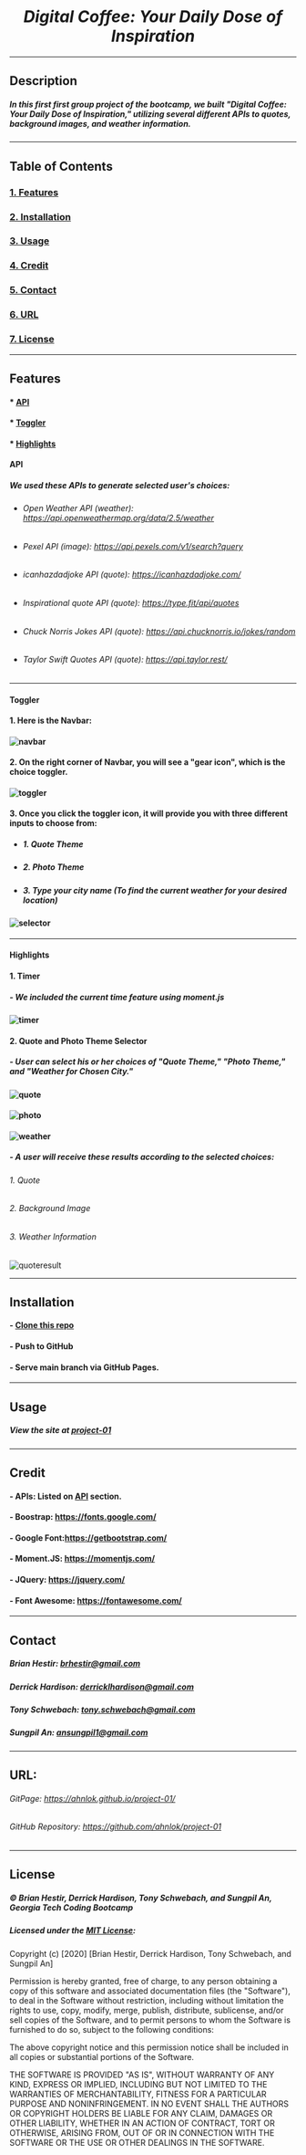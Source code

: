 
# <div align="center"><em>Digital Coffee: Your Daily Dose of Inspiration</em></div>
---

## Description 
##### In this first first group project of the bootcamp, we built "Digital Coffee: Your Daily Dose of Inspiration," utilizing several different APIs to quotes, background images, and weather information.
---

## Table of Contents
### [1. Features](#features)
### [2. Installation](#installation)
### [3. Usage](#usage)
### [4. Credit](#credit)
### [5. Contact](#contact)
### [6. URL](#url)
### [7. License](#license)
---

## Features
#### * [API](#api)
#### * [Toggler](#toggler)
#### * [Highlights](#highlights)


#### API
  ##### We used these APIs to generate selected user's choices:

  - ###### Open Weather API (weather): <https://api.openweathermap.org/data/2.5/weather>
  - ###### Pexel API (image): <https://api.pexels.com/v1/search?query>
  - ###### icanhazdadjoke API (quote): <https://icanhazdadjoke.com/>
  - ###### Inspirational quote API (quote): <https://type.fit/api/quotes>
  - ###### Chuck Norris Jokes API (quote): <https://api.chucknorris.io/jokes/random>
  - ###### Taylor Swift Quotes API (quote): <https://api.taylor.rest/>
  ---
#### Toggler
#### 1. Here is the Navbar:
#### ![navbar](./Images/newnavbar.jpg)
#### 2. On the right corner of Navbar, you will see a "gear icon", which is the choice toggler.
#### ![toggler](./Images/toggler.jpg)
#### 3. Once you click the toggler icon, it will provide you with three different inputs to choose from:
- ##### 1. Quote Theme
- ##### 2. Photo Theme
- ##### 3. Type your city name (To find the current weather for your desired location)
#### ![selector](./Images/selector.jpg)

---
#### Highlights
#### 1. Timer
##### - We included the current time feature using moment.js
#### ![timer](./Images/timer.jpg)
#### 2. Quote and Photo Theme Selector
##### - User can select his or her choices of "Quote Theme," "Photo Theme," and "Weather for Chosen City."
#### ![quote](./Images/quote.jpg)

#### ![photo](./Images/photo.jpg) 

#### ![weather](./Images/winput2.jpg) 
##### - A user will receive these results according to the selected choices:
###### 1. Quote
###### 2. Background Image
###### 3. Weather Information 

![quoteresult](./Images/resultfinish.jpg) 

---

## Installation
#### - [Clone this repo](https://github.com/ahnlok/project-01.git)
#### - Push to GitHub
#### - Serve main branch via GitHub Pages.
---
## Usage
##### View the site at [project-01](https://ahnlok.github.io/project-01/)

---
## Credit
#### - APIs: Listed on [API](#api) section.
#### - Boostrap: <https://fonts.google.com/> 
#### - Google Font:<https://getbootstrap.com/>
#### - Moment.JS: <https://momentjs.com/>
#### - JQuery: <https://jquery.com/>
#### - Font Awesome: <https://fontawesome.com/>

---
## Contact
##### Brian Hestir: <brhestir@gmail.com>
##### Derrick Hardison: <derricklhardison@gmail.com>
##### Tony Schwebach: <tony.schwebach@gmail.com>
##### Sungpil An: <ansungpil1@gmail.com>
---
## URL:
###### GitPage: <https://ahnlok.github.io/project-01/>
###### GitHub Repository: <https://github.com/ahnlok/project-01>
---


## License
##### &#169; Brian Hestir, Derrick Hardison, Tony Schwebach, and Sungpil An, Georgia Tech Coding Bootcamp

##### Licensed under the [MIT License](LICENSE):
Copyright (c) [2020] [Brian Hestir, Derrick Hardison, Tony Schwebach, and Sungpil An]

Permission is hereby granted, free of charge, to any person obtaining a copy
of this software and associated documentation files (the "Software"), to deal
in the Software without restriction, including without limitation the rights
to use, copy, modify, merge, publish, distribute, sublicense, and/or sell
copies of the Software, and to permit persons to whom the Software is
furnished to do so, subject to the following conditions:

The above copyright notice and this permission notice shall be included in all
copies or substantial portions of the Software.

THE SOFTWARE IS PROVIDED "AS IS", WITHOUT WARRANTY OF ANY KIND, EXPRESS OR
IMPLIED, INCLUDING BUT NOT LIMITED TO THE WARRANTIES OF MERCHANTABILITY,
FITNESS FOR A PARTICULAR PURPOSE AND NONINFRINGEMENT. IN NO EVENT SHALL THE
AUTHORS OR COPYRIGHT HOLDERS BE LIABLE FOR ANY CLAIM, DAMAGES OR OTHER
LIABILITY, WHETHER IN AN ACTION OF CONTRACT, TORT OR OTHERWISE, ARISING FROM,
OUT OF OR IN CONNECTION WITH THE SOFTWARE OR THE USE OR OTHER DEALINGS IN THE
SOFTWARE.

